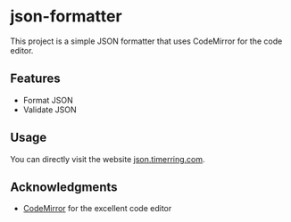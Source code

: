 # json-formatter

This project is a simple JSON formatter that uses CodeMirror for the code editor.

## Features

- Format JSON
- Validate JSON

## Usage

You can directly visit the website [json.timerring.com](https://json.timerring.com).

## Acknowledgments

- [CodeMirror](https://codemirror.net/) for the excellent code editor